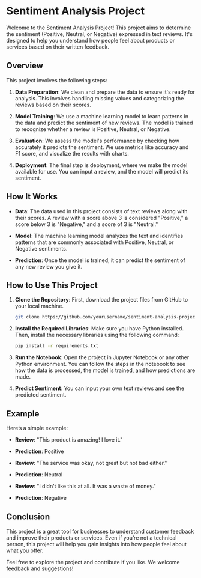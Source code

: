 # Sentiment Analysis Project

Welcome to the Sentiment Analysis Project! This project aims to determine the sentiment (Positive, Neutral, or Negative) expressed in text reviews. It's designed to help you understand how people feel about products or services based on their written feedback.

## Overview

This project involves the following steps:

1. **Data Preparation**: We clean and prepare the data to ensure it's ready for analysis. This involves handling missing values and categorizing the reviews based on their scores.

2. **Model Training**: We use a machine learning model to learn patterns in the data and predict the sentiment of new reviews. The model is trained to recognize whether a review is Positive, Neutral, or Negative.

3. **Evaluation**: We assess the model's performance by checking how accurately it predicts the sentiment. We use metrics like accuracy and F1 score, and visualize the results with charts.

4. **Deployment**: The final step is deployment, where we make the model available for use. You can input a review, and the model will predict its sentiment.

## How It Works

- **Data**: The data used in this project consists of text reviews along with their scores. A review with a score above 3 is considered "Positive," a score below 3 is "Negative," and a score of 3 is "Neutral."

- **Model**: The machine learning model analyzes the text and identifies patterns that are commonly associated with Positive, Neutral, or Negative sentiments.

- **Prediction**: Once the model is trained, it can predict the sentiment of any new review you give it.

## How to Use This Project

1. **Clone the Repository**: First, download the project files from GitHub to your local machine.

   ```bash
   git clone https://github.com/yourusername/sentiment-analysis-project.git
   ```

2. **Install the Required Libraries**: Make sure you have Python installed. Then, install the necessary libraries using the following command:

   ```bash
   pip install -r requirements.txt
   ```

3. **Run the Notebook**: Open the project in Jupyter Notebook or any other Python environment. You can follow the steps in the notebook to see how the data is processed, the model is trained, and how predictions are made.

4. **Predict Sentiment**: You can input your own text reviews and see the predicted sentiment.

## Example

Here’s a simple example:

- **Review**: "This product is amazing! I love it."
- **Prediction**: Positive

- **Review**: "The service was okay, not great but not bad either."
- **Prediction**: Neutral

- **Review**: "I didn't like this at all. It was a waste of money."
- **Prediction**: Negative

## Conclusion

This project is a great tool for businesses to understand customer feedback and improve their products or services. Even if you’re not a technical person, this project will help you gain insights into how people feel about what you offer.

Feel free to explore the project and contribute if you like. We welcome feedback and suggestions!
